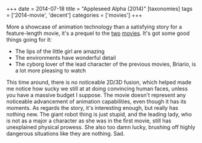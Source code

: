 +++
date = 2014-07-18
title = "Appleseed Alpha (2014)"
[taxonomies]
tags = ['2014-movie', 'decent']
categories = ['movies']
+++

More a showcase of animation technology than a satisfying story for a
feature-length movie, it's a prequel to the [two][] [movies]. It's got
some good things going for it:

-   The lips of the little girl are amazing
-   The environments have wonderful detail
-   The cyborg lover of the lead character of the previous movies,
    Briario, is a lot more pleasing to watch

This time around, there is no noticeable 2D/3D fusion, which helped made
me notice how sucky we still at at doing convincing human faces, unless
you have a massive budget I suppose. The movie doesn't represent any
noticeable advancement of animation capabilities, even though it has its
moments. As regards the story, it's interesting enough, but really has
nothing new. The giant robot thing is just stupid, and the leading lady,
who is not as a major a character as she was in the first movie, still
has unexplained physical prowess. She also too damn lucky, brushing off
highly dangerous situations like they are nothing. Sad.

  [two]: @/appleseed-2004.md
  [movies]: @/appleseed-ex-machina-2007.md
